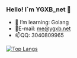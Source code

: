 ### Hello!	I`m YGXB_net 👋

- 🌱 I’m learning: Golang
- 💬E-mail: me@ygxb.net
- 📫QQ: 3040809965

[![Top Langs](https://github-readme-stats.vercel.app/api/top-langs/?username=YGXB-net&layout=compact)](https://github.com/anuraghazra/github-readme-stats#demo-1)
